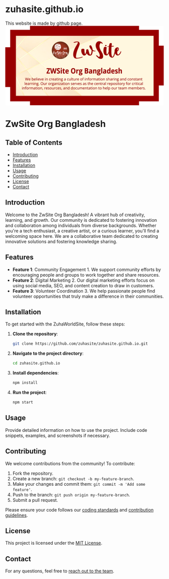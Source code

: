 # zuhasite.github.io
This website is made by github page.
![ZuhaSite Logo](/assets/img/zuhasite-logo.png)

# ZwSite Org Bangladesh

## Table of Contents
- [Introduction](#introduction)
- [Features](#features)
- [Installation](#installation)
- [Usage](#usage)
- [Contributing](#contributing)
- [License](#license)
- [Contact](#contact)

## Introduction
Welcome to the ZwSite Org Bangladesh! A vibrant hub of creativity, learning, and growth. Our community is dedicated to fostering innovation and collaboration among individuals from diverse backgrounds. Whether you're a tech enthusiast, a creative artist, or a curious learner, you'll find a welcoming space here. We are a collaborative team dedicated to creating innovative solutions and fostering knowledge sharing.

## Features
- **Feature 1**: Community Engagement 1. We support community efforts by encouraging people and groups to work together and share resources.
- **Feature 2**: Digital Marketing 2. Our digital marketing efforts focus on using social media, SEO, and content creation to draw in customers.
- **Feature 3**: Volunteer Coordination 3. We help passionate people find volunteer opportunities that truly make a difference in their communities.

## Installation
To get started with the ZuhaWorldSite, follow these steps:

1. **Clone the repository**:
   ```bash
   git clone https://github.com/zuhasite/zuhasite.github.io.git
   ```

2. **Navigate to the project directory**:
   ```bash
   cd zuhasite.github.io
   ```

3. **Install dependencies**:
   ```bash
   npm install
   ```

4. **Run the project**:
   ```bash
   npm start
   ```

## Usage
Provide detailed information on how to use the project. Include code snippets, examples, and screenshots if necessary.

## Contributing
We welcome contributions from the community! To contribute:

1. Fork the repository.
2. Create a new branch: `git checkout -b my-feature-branch`.
3. Make your changes and commit them: `git commit -m 'Add some feature'`.
4. Push to the branch: `git push origin my-feature-branch`.
5. Submit a pull request.

Please ensure your code follows our [coding standards](link-to-coding-standards) and [contribution guidelines](link-to-contribution-guidelines).

## License
This project is licensed under the [MIT License](LICENSE).

## Contact
For any questions, feel free to [reach out to the team](mailto:info@zuha.site).
